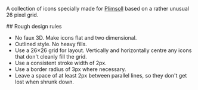 A collection of icons specially made for [Plimsoll](https://github.com/severnbronies/Plimsoll) based on a rather unusual 26 pixel grid. 

## Rough design rules

* No faux 3D. Make icons flat and two dimensional.
* Outlined style. No heavy fills.
* Use a 26×26 grid for layout. Vertically and horizontally centre any icons that don't cleanly fill the grid.
* Use a consistent stroke width of 2px.
* Use a border radius of 3px where necessary.
* Leave a space of at least 2px between parallel lines, so they don't get lost when shrunk down. 
